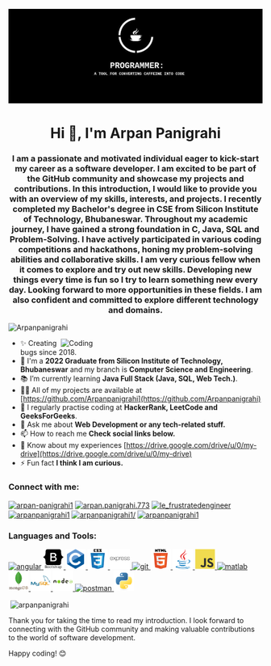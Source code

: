 [![MasterHead](b6d9e4bb3642d036a207f7a83b2f9128.jpg)](https://Arpanpanigrahi.io)

<h1 align="center">Hi 👋, I'm Arpan Panigrahi</h1>
<h3 align="center">I am a passionate and motivated individual eager to kick-start my career as a software developer. I am excited to be part of the GitHub community and showcase my projects and contributions. In this introduction, I would like to provide you with an overview of my skills, interests, and projects. I recently completed my Bachelor's degree in CSE from Silicon Institute of Technology, Bhubaneswar. Throughout my academic journey, I have gained a strong foundation in C, Java, SQL and Problem-Solving. I have actively participated in various coding competitions and hackathons, honing my problem-solving abilities and collaborative skills. I am very curious fellow when it comes to explore and try out new skills. Developing new things every time is fun so I try to learn something new every day. Looking forward to more opportunities in these fields. I am also confident and committed to explore different technology and domains.</h3>

<p align="left"> <img src="https://komarev.com/ghpvc/?username=Arpanpanigrahi&label=Profile%20views&color=0e75b6&style=flat" alt="Arpanpanigrahi" /> </p>

<img align="right" alt="Coding" width="400" src="https://cdn.dribbble.com/users/1162077/screenshots/3848914/programmer.gif">

- ✨ Creating bugs since 2018.
- 🔭 I'm a **2022 Graduate from Silicon Institute of Technology, Bhubaneswar** and my branch is **Computer Science and Engineering**.
- 📚 I’m currently learning **Java Full Stack (Java, SQL, Web Tech.)**.
- 👨‍💻 All of my projects are available at [https://github.com/Arpanpanigrahi](https://github.com/Arpanpanigrahi)
- 📝 I regularly practise coding at **HackerRank, LeetCode and GeeksForGeeks**.
- 💬 Ask me about **Web Development or any tech-related stuff.**
- 📫 How to reach me **Check social links below.**
- 📄 Know about my experiences [https://drive.google.com/drive/u/0/my-drive](https://drive.google.com/drive/u/0/my-drive)
- ⚡ Fun fact **I think I am curious.**

<h3 align="left">Connect with me:</h3>
<p align="left">
<a href="https://linkedin.com/in/arpan-panigrahi1" target="blank"><img align="center" src="https://raw.githubusercontent.com/rahuldkjain/github-profile-readme-generator/master/src/images/icons/Social/linked-in-alt.svg" alt="arpan-panigrahi1" height="30" width="40" /></a>
<a href="https://fb.com/arpan.panigrahi.773" target="blank"><img align="center" src="https://raw.githubusercontent.com/rahuldkjain/github-profile-readme-generator/master/src/images/icons/Social/facebook.svg" alt="arpan.panigrahi.773" height="30" width="40" /></a>
<a href="https://instagram.com/le_frustratedengineer" target="blank"><img align="center" src="https://raw.githubusercontent.com/rahuldkjain/github-profile-readme-generator/master/src/images/icons/Social/instagram.svg" alt="le_frustratedengineer" height="30" width="40" /></a>
<a href="https://www.hackerrank.com/arpanpanigrahi1" target="blank"><img align="center" src="https://raw.githubusercontent.com/rahuldkjain/github-profile-readme-generator/master/src/images/icons/Social/hackerrank.svg" alt="arpanpanigrahi1" height="30" width="40" /></a>
<a href="https://www.leetcode.com/arpanpanigrahi1/" target="blank"><img align="center" src="https://raw.githubusercontent.com/rahuldkjain/github-profile-readme-generator/master/src/images/icons/Social/leet-code.svg" alt="arpanpanigrahi1/" height="30" width="40" /></a>
<a href="https://auth.geeksforgeeks.org/user/arpanpanigrahi1" target="blank"><img align="center" src="https://raw.githubusercontent.com/rahuldkjain/github-profile-readme-generator/master/src/images/icons/Social/geeks-for-geeks.svg" alt="arpanpanigrahi1" height="30" width="40" /></a>
</p>

<h3 align="left">Languages and Tools:</h3>
<p align="left"> <a href="https://angular.io" target="_blank" rel="noreferrer"> <img src="https://angular.io/assets/images/logos/angular/angular.svg" alt="angular" width="40" height="40"/> </a> <a href="https://getbootstrap.com" target="_blank" rel="noreferrer"> <img src="https://raw.githubusercontent.com/devicons/devicon/master/icons/bootstrap/bootstrap-plain-wordmark.svg" alt="bootstrap" width="40" height="40"/> </a> <a href="https://www.cprogramming.com/" target="_blank" rel="noreferrer"> <img src="https://raw.githubusercontent.com/devicons/devicon/master/icons/c/c-original.svg" alt="c" width="40" height="40"/> </a> <a href="https://www.w3schools.com/css/" target="_blank" rel="noreferrer"> <img src="https://raw.githubusercontent.com/devicons/devicon/master/icons/css3/css3-original-wordmark.svg" alt="css3" width="40" height="40"/> </a> <a href="https://expressjs.com" target="_blank" rel="noreferrer"> <img src="https://raw.githubusercontent.com/devicons/devicon/master/icons/express/express-original-wordmark.svg" alt="express" width="40" height="40"/> </a> <a href="https://git-scm.com/" target="_blank" rel="noreferrer"> <img src="https://www.vectorlogo.zone/logos/git-scm/git-scm-icon.svg" alt="git" width="40" height="40"/> </a> <a href="https://www.w3.org/html/" target="_blank" rel="noreferrer"> <img src="https://raw.githubusercontent.com/devicons/devicon/master/icons/html5/html5-original-wordmark.svg" alt="html5" width="40" height="40"/> </a> <a href="https://www.java.com" target="_blank" rel="noreferrer"> <img src="https://raw.githubusercontent.com/devicons/devicon/master/icons/java/java-original.svg" alt="java" width="40" height="40"/> </a> <a href="https://developer.mozilla.org/en-US/docs/Web/JavaScript" target="_blank" rel="noreferrer"> <img src="https://raw.githubusercontent.com/devicons/devicon/master/icons/javascript/javascript-original.svg" alt="javascript" width="40" height="40"/> </a> <a href="https://www.mathworks.com/" target="_blank" rel="noreferrer"> <img src="https://upload.wikimedia.org/wikipedia/commons/2/21/Matlab_Logo.png" alt="matlab" width="40" height="40"/> </a> <a href="https://www.mongodb.com/" target="_blank" rel="noreferrer"> <img src="https://raw.githubusercontent.com/devicons/devicon/master/icons/mongodb/mongodb-original-wordmark.svg" alt="mongodb" width="40" height="40"/> </a> <a href="https://www.mysql.com/" target="_blank" rel="noreferrer"> <img src="https://raw.githubusercontent.com/devicons/devicon/master/icons/mysql/mysql-original-wordmark.svg" alt="mysql" width="40" height="40"/> </a> <a href="https://nodejs.org" target="_blank" rel="noreferrer"> <img src="https://raw.githubusercontent.com/devicons/devicon/master/icons/nodejs/nodejs-original-wordmark.svg" alt="nodejs" width="40" height="40"/> </a> <a href="https://postman.com" target="_blank" rel="noreferrer"> <img src="https://www.vectorlogo.zone/logos/getpostman/getpostman-icon.svg" alt="postman" width="40" height="40"/> </a> <a href="https://www.python.org" target="_blank" rel="noreferrer"> <img src="https://raw.githubusercontent.com/devicons/devicon/master/icons/python/python-original.svg" alt="python" width="40" height="40"/> </a> </p>

<p>&nbsp;<img align="center" src="https://github-readme-stats.vercel.app/api?username=arpanpanigrahi&show_icons=true&locale=en" alt="arpanpanigrahi" /></p>

<p>Thank you for taking the time to read my introduction. I look forward to connecting with the GitHub community and making valuable contributions to the world of software development.

Happy coding! 😊</p>
